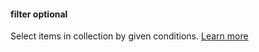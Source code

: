 #### filter <def-type>optional</def-type>
Select items in collection by given conditions. [Learn more](/api/params/filter.html)